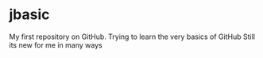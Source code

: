 # jbasic
My first repository on GitHub.
Trying to learn the very basics of GitHub
Still its new for me in many ways
